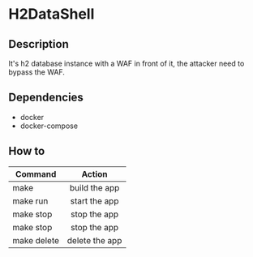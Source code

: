 # H2DataShell

## Description
It's h2 database instance with a WAF in front of it, the attacker need to bypass the WAF.

## Dependencies
* docker
* docker-compose

## How to 

| Command       | Action        |
| ------------- |:-------------:|
| make          | build the app |
| make run      | start the app |
| make stop     | stop the app  |
| make stop     | stop the app  |
| make delete   | delete the app|


